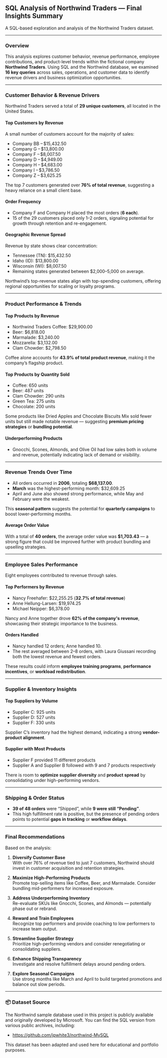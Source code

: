 ## SQL Analysis of Northwind Traders — Final Insights Summary
A SQL-based exploration and analysis of the Northwind Traders dataset.

---

### Overview

This analysis explores customer behavior, revenue performance, employee contributions, and product-level trends within the fictional company **Northwind Traders**. Using SQL and the Northwind database, we examined **16 key queries** across sales, operations, and customer data to identify revenue drivers and business optimization opportunities.

---

###  Customer Behavior & Revenue Drivers

Northwind Traders served a total of **29 unique customers**, all located in the United States.

#### Top Customers by Revenue

A small number of customers account for the majority of sales:

- Company BB – $15,432.50  
- Company G – $13,800.00  
- Company F – $8,007.50  
- Company D – $4,949.00  
- Company H – $4,683.00  
- Company I – $3,786.50  
- Company Z – $3,625.25  

The top 7 customers generated over **76% of total revenue**, suggesting a heavy reliance on a small client base.

#### Order Frequency

- Company F and Company H placed the most orders (**6 each**).
- 15 of the 29 customers placed only 1–2 orders, signaling potential for growth through retention and re-engagement.

####  Geographic Revenue Spread

Revenue by state shows clear concentration:

- Tennessee (TN): $15,432.50  
- Idaho (ID): $13,800.00  
- Wisconsin (WI): $8,007.50  
- Remaining states generated between $2,000–5,000 on average.

Northwind’s top-revenue states align with top-spending customers, offering regional opportunities for scaling or loyalty programs.

---

### Product Performance & Trends

####  Top Products by Revenue

- Northwind Traders Coffee: $29,900.00  
- Beer: $6,818.00  
- Marmalade: $3,240.00  
- Mozzarella: $3,132.00  
- Clam Chowder: $2,798.50  

Coffee alone accounts for **43.9% of total product revenue**, making it the company’s flagship product.

####  Top Products by Quantity Sold

- Coffee: 650 units  
- Beer: 487 units  
- Clam Chowder: 290 units  
- Green Tea: 275 units  
- Chocolate: 200 units  

Some products like Dried Apples and Chocolate Biscuits Mix sold fewer units but still made notable revenue — suggesting **premium pricing strategies** or **bundling potential**.

####  Underperforming Products

- Gnocchi, Scones, Almonds, and Olive Oil had low sales both in volume and revenue, potentially indicating lack of demand or visibility.

---

###  Revenue Trends Over Time

- All orders occurred in **2006**, totaling **$68,137.00**.  
- **March** was the highest-performing month: $32,609.25  
- April and June also showed strong performance, while May and February were the weakest.

This **seasonal pattern** suggests the potential for **quarterly campaigns** to boost lower-performing months.

####  Average Order Value

With a total of **40 orders**, the average order value was **$1,703.43** — a strong figure that could be improved further with product bundling and upselling strategies.

---

###  Employee Sales Performance

Eight employees contributed to revenue through sales.

####  Top Performers by Revenue

- Nancy Freehafer: $22,255.25 (**32.7% of total revenue**)  
- Anne Hellung-Larsen: $19,974.25  
- Michael Neipper: $6,378.00  

Nancy and Anne together drove **62% of the company's revenue**, showcasing their strategic importance to the business.

####  Orders Handled

- Nancy handled 12 orders; Anne handled 10.  
- The rest averaged between 2–8 orders, with Laura Giussani recording both the lowest revenue and fewest orders.

These results could inform **employee training programs**, **performance incentives**, or **workload redistribution**.

---

###  Supplier & Inventory Insights

####  Top Suppliers by Volume

- Supplier C: 925 units  
- Supplier D: 527 units  
- Supplier F: 330 units  

Supplier C’s inventory had the highest demand, indicating a strong **vendor-product alignment**.

####  Supplier with Most Products

- Supplier F provided 11 different products  
- Supplier A and Supplier B followed with 9 and 7 products respectively  

There is room to **optimize supplier diversity** and **product spread** by consolidating under high-performing vendors.

---

###  Shipping & Order Status

- **39 of 48 orders** were “Shipped”, while **9 were still “Pending”**.  
- This high fulfillment rate is positive, but the presence of pending orders points to potential **gaps in tracking** or **workflow delays**.

---

###  Final Recommendations

Based on the analysis:

1. **Diversify Customer Base**  
   With over 76% of revenue tied to just 7 customers, Northwind should invest in customer acquisition and retention strategies.

2. **Maximize High-Performing Products**  
   Promote top-selling items like Coffee, Beer, and Marmalade. Consider bundling mid-performers for increased exposure.

3. **Address Underperforming Inventory**  
   Re-evaluate SKUs like Gnocchi, Scones, and Almonds — potentially phase out or rebrand.

4. **Reward and Train Employees**  
   Recognize top performers and provide coaching to low performers to increase team output.

5. **Streamline Supplier Strategy**  
   Prioritize high-performing vendors and consider renegotiating or consolidating suppliers.

6. **Enhance Shipping Transparency**  
   Investigate and resolve fulfillment delays around pending orders.

7. **Explore Seasonal Campaigns**  
   Use strong months like March and April to build targeted promotions and balance out slow periods.

---

### 📦 Dataset Source

The Northwind sample database used in this project is publicly available and originally developed by Microsoft. You can find the SQL version from various public archives, including:

- https://github.com/jpwhite3/northwind-MySQL

This dataset has been adapted and used here for educational and portfolio purposes.
